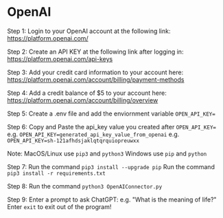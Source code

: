 # OpenAI
Step 1:
Login to your OpenAI account at the following link:
https://platform.openai.com/

Step 2:
Create an API KEY at the following link after logging in:
https://platform.openai.com/api-keys

Step 3:
Add your credit card information to your account here:
https://platform.openai.com/account/billing/payment-methods

Step 4:
Add a credit balance of $5 to your account here:
https://platform.openai.com/account/billing/overview

Step 5:
Create a .env file and add the enviornment variable `OPEN_API_KEY=`

Step 6:
Copy and Paste the api_key value you created after `OPEN_API_KEY=`
e.g. `OPEN_API_KEY=generated_api_key_value_from_openai`
e.g. `OPEN_API_KEY=sh-121afhdsjaklqtqrquiopreuwxx`

Note:
MacOS/Linux use `pip3` and `python3`
Windows use `pip` and `python`

Step 7:
Run the command `pip3 install --upgrade pip`
Run the command `pip3 install -r requirements.txt`

Step 8:
Run the command `python3 OpenAIConnector.py`

Step 9:
Enter a prompt to ask ChatGPT: e.g. "What is the meaning of life?"
Enter `exit` to exit out of the program!